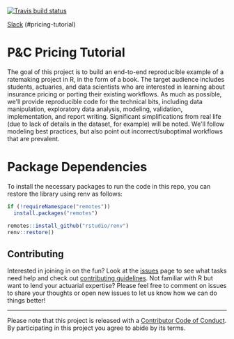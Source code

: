 [![Travis build status](https://travis-ci.org/kasaai/pc-pricing-tutorial.svg?branch=master)](https://travis-ci.org/kasaai/pc-pricing-tutorial)

[Slack](https://slack.kasa.ai) (#pricing-tutorial)

# P&C Pricing Tutorial

The goal of this project is to build an end-to-end reproducible example of a ratemaking project in R, in the form of a book. The target audience includes students, actuaries, and data scientists who are interested in learning about insurance pricing or porting their existing workflows. As much as possible, we'll provide reproducible code for the technical bits, including data manipulation, exploratory data analysis, modeling, validation, implementation, and report writing. Significant simplifications from real life (due to lack of details in the dataset, for example) will be noted. We'll follow modeling best practices, but also point out incorrect/suboptimal workflows that are prevalent.

# Package Dependencies

To install the necessary packages to run the code in this repo, you can restore the library using renv as follows: 

```r
if (!requireNamespace("remotes"))
  install.packages("remotes")

remotes::install_github("rstudio/renv")
renv::restore()
```

## Contributing

Interested in joining in on the fun? Look at the [issues](https://github.com/kasaai/pc-pricing-tutorial/issues) page to see what tasks need help and check out [contributing guidelines](https://github.com/kasaai/pc-pricing-tutorial/blob/master/CONTRIBUTING.md). Not familiar with R but want to lend your actuarial expertise? Please feel free to comment on issues to share your thoughts or open new issues to let us know how we can do things better!

-----

Please note that this project is released with a [Contributor Code of
Conduct](https://github.com/kasaai/community/blob/master/CODE_OF_CONDUCT.md). By participating in this project
you agree to abide by its terms.
